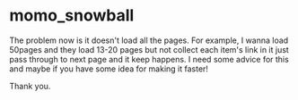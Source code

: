 # momo_snowball
The problem now is it doesn't load all the pages.
For example, I wanna load 50pages and they load 13-20 pages but not collect each item's link in it just pass through to next page and it keep happens.
I need some advice for this and maybe if you have some idea for making it faster!

Thank you.
